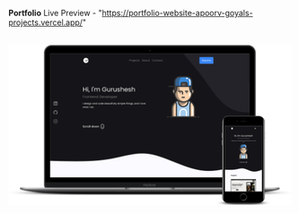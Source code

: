 **Portfolio**
Live Preview - "https://portfolio-website-apoorv-goyals-projects.vercel.app/"

<br/>
<div align="center">
  <img alt="Demo" src="public/mockup.png" />
</div>
<br/>
<br/>

